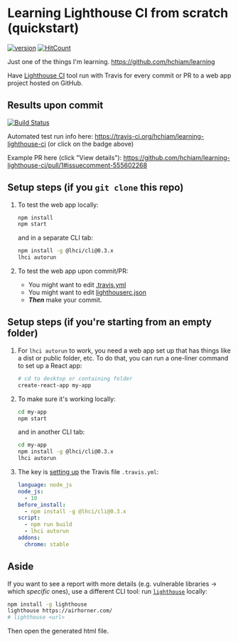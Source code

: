# Learning Lighthouse CI from scratch (quickstart)

[![version](https://img.shields.io/github/release/hchiam/learning-lighthouse-ci?style=flat-square)](https://github.com/hchiam/learning-lighthouse-ci/releases) [![HitCount](http://hits.dwyl.com/hchiam/learning-lighthouse-ci.svg)](http://hits.dwyl.com/hchiam/learning-lighthouse-ci)

Just one of the things I'm learning. <https://github.com/hchiam/learning>

Have [Lighthouse CI](https://github.com/GoogleChrome/lighthouse-ci) tool run with Travis for every commit or PR to a web app project hosted on GitHub.

## Results upon commit

[![Build Status](https://img.shields.io/travis/hchiam/learning-lighthouse-ci/master?style=flat-square)](https://travis-ci.org/hchiam/learning-lighthouse-ci)

Automated test run info here: <https://travis-ci.org/hchiam/learning-lighthouse-ci> (or click on the badge above)

Example PR here (click "View details"): <https://github.com/hchiam/learning-lighthouse-ci/pull/1#issuecomment-555602268>

## Setup steps (if you `git clone` this repo)

1. To test the web app locally:

    ```bash
    npm install
    npm start
    ```

    and in a separate CLI tab:

    ```bash
    npm install -g @lhci/cli@0.3.x
    lhci autorun
    ```

1. To test the web app upon commit/PR:

    * You might want to edit [.travis.yml](https://github.com/hchiam/learning-lighthouse-ci/blob/master/.travis.yml)
    * You might want to edit [lighthouserc.json](https://github.com/hchiam/learning-lighthouse-ci/blob/master/lighthouserc.json)
    * ***Then*** make your commit.

## Setup steps (if you're starting from an empty folder)

1. For `lhci autorun` to work, you need a web app set up that has things like a dist or public folder, etc. To do that, you can run a one-liner command to set up a React app:

    ```bash
    # cd to desktop or containing folder
    create-react-app my-app
    ```

1. To make sure it's working locally:

    ```bash
    cd my-app
    npm start
    ```

    and in another CLI tab:

    ```bash
    cd my-app
    npm install -g @lhci/cli@0.3.x
    lhci autorun
    ```

1. The key is [setting up](https://github.com/GoogleChrome/lighthouse-ci#quick-start) the Travis file `.travis.yml`:

    ```yml
    language: node_js
    node_js:
      - 10
    before_install:
      - npm install -g @lhci/cli@0.3.x
    script:
      - npm run build
      - lhci autorun
    addons:
      chrome: stable
    ```

## Aside

If you want to see a report with more details (e.g. vulnerable libraries -> which *specific* ones), use a different CLI tool: run [`lighthouse`](https://github.com/GoogleChrome/lighthouse) locally:

```bash
npm install -g lighthouse
lighthouse https://airhorner.com/
# lighthouse <url>
```

Then open the generated html file.
